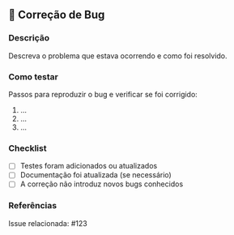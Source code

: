 ## 🐞 Correção de Bug

### Descrição
Descreva o problema que estava ocorrendo e como foi resolvido.

### Como testar
Passos para reproduzir o bug e verificar se foi corrigido:
1. ...
2. ...
3. ...

### Checklist
- [ ] Testes foram adicionados ou atualizados
- [ ] Documentação foi atualizada (se necessário)
- [ ] A correção não introduz novos bugs conhecidos

### Referências
Issue relacionada: #123